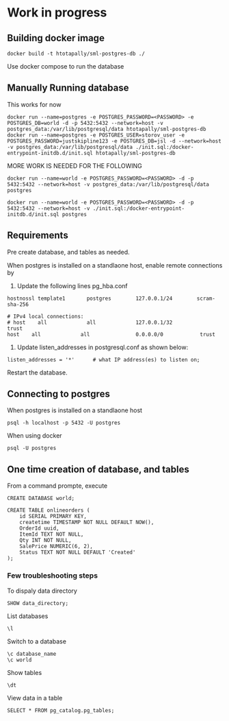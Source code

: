 # Work in progress

## Building docker image
```
docker build -t htotapally/sml-postgres-db ./
```
Use docker compose to run the database

## Manually Running database

This works for now
```
docker run --name=postgres -e POSTGRES_PASSWORD=<PASSWORD> -e POSTGRES_DB=world -d -p 5432:5432 --network=host -v postgres_data:/var/lib/postgresql/data htotapally/sml-postgres-db
docker run --name=postgres -e POSTGRES_USER=storov_user -e POSTGRES_PASSWORD=justskipline123 -e POSTGRES_DB=jsl -d --network=host -v postgres_data:/var/lib/postgresql/data ./init.sql:/docker-entrypoint-initdb.d/init.sql htotapally/sml-postgres-db  

```

MORE WORK IS NEEDED FOR THE FOLLOWING  
```
docker run --name=world -e POSTGRES_PASSWORD=<PASSWORD> -d -p 5432:5432 --network=host -v postgres_data:/var/lib/postgresql/data postgres

docker run --name=world -e POSTGRES_PASSWORD=<PASSWORD> -d -p 5432:5432 --network=host -v ./init.sql:/docker-entrypoint-initdb.d/init.sql postgres
```

## Requirements
Pre create database, and tables as needed.

When postgres is installed on a standlaone host, enable remote connections by 
1. Update the following lines pg_hba.conf
```
hostnossl template1       postgres        127.0.0.1/24        scram-sha-256

# IPv4 local connections:
# host    all             all             127.0.0.1/32            trust
host    all             all               0.0.0.0/0            trust
```

1. Update listen_addresses in postgresql.conf as shown below:
```
listen_addresses = '*'		# what IP address(es) to listen on;
```

Restart the database.

## Connecting to postgres
When postgres is installed on a standlaone host  
```
psql -h localhost -p 5432 -U postgres
```
When using docker  
```
psql -U postgres
```

## One time creation of database, and tables
From a command prompte, execute
```
CREATE DATABASE world;

CREATE TABLE onlineorders (
    id SERIAL PRIMARY KEY,
    createtime TIMESTAMP NOT NULL DEFAULT NOW(),
    OrderId uuid,
    ItemId TEXT NOT NULL,
    Qty INT NOT NULL,
    SalePrice NUMERIC(6, 2),
    Status TEXT NOT NULL DEFAULT 'Created'
);
```

### Few troubleshooting steps

To dispaly data directory  
```
SHOW data_directory;
```
List databases  
```
\l
```

Switch to a database
```
\c database_name
\c world
```

Show tables
```
\dt
```

View data in a table
```
SELECT * FROM pg_catalog.pg_tables;
```

 

